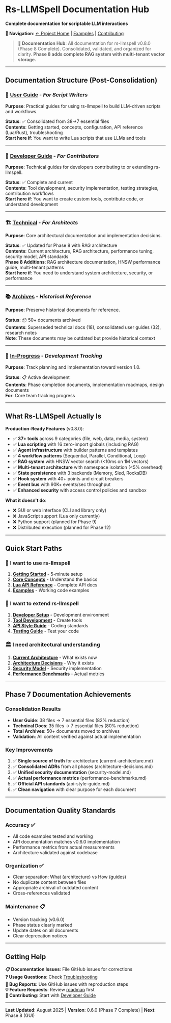 # Rs-LLMSpell Documentation Hub

**Complete documentation for scriptable LLM interactions**

**🔗 Navigation**: [← Project Home](../README.md) | [Examples](../examples/) | [Contributing](../CONTRIBUTING.md)

> **📖 Documentation Hub**: All documentation for rs-llmspell v0.8.0 (Phase 8 Complete). Consolidated, validated, and organized for clarity. **Phase 8 adds complete RAG system with multi-tenant vector storage.**

---

## Documentation Structure (Post-Consolidation)

### 📘 [User Guide](user-guide/) - *For Script Writers*
**Purpose**: Practical guides for using rs-llmspell to build LLM-driven scripts and workflows.

**Status**: ✅ Consolidated from 38→7 essential files  
**Contents**: Getting started, concepts, configuration, API reference (Lua/Rust), troubleshooting  
**Start here if**: You want to write Lua scripts that use LLMs and tools

---

### 🔧 [Developer Guide](developer-guide/) - *For Contributors*  
**Purpose**: Technical guides for developers contributing to or extending rs-llmspell.

**Status**: ✅ Complete and current  
**Contents**: Tool development, security implementation, testing strategies, contribution workflows  
**Start here if**: You want to create custom tools, contribute code, or understand development

---

### 🏗️ [Technical](technical/) - *For Architects*
**Purpose**: Core architectural documentation and implementation decisions.

**Status**: ✅ Updated for Phase 8 with RAG architecture  
**Contents**: Current architecture, RAG architecture, performance tuning, security model, API standards  
**Phase 8 Additions**: RAG architecture documentation, HNSW performance guide, multi-tenant patterns  
**Start here if**: You need to understand system architecture, security, or performance

---

### 📚 [Archives](archives/) - *Historical Reference*
**Purpose**: Preserve historical documents for reference.

**Status**: 📦 50+ documents archived  
**Contents**: Superseded technical docs (18), consolidated user guides (32), research notes  
**Note**: These documents may be outdated but provide historical context

---

### 🚧 [In-Progress](in-progress/) - *Development Tracking*
**Purpose**: Track planning and implementation toward version 1.0.

**Status**: 📋 Active development  
**Contents**: Phase completion documents, implementation roadmaps, design documents  
**For**: Core team tracking progress

---

## What Rs-LLMSpell Actually Is

**Production-Ready Features** (v0.8.0):
- ✅ **37+ tools** across 9 categories (file, web, data, media, system)
- ✅ **Lua scripting** with 16 zero-import globals (including RAG)
- ✅ **Agent infrastructure** with builder patterns and templates
- ✅ **4 workflow patterns** (Sequential, Parallel, Conditional, Loop)
- ✅ **RAG system** with HNSW vector search (<10ms on 1M vectors)
- ✅ **Multi-tenant architecture** with namespace isolation (<5% overhead)
- ✅ **State persistence** with 3 backends (Memory, Sled, RocksDB)
- ✅ **Hook system** with 40+ points and circuit breakers
- ✅ **Event bus** with 90K+ events/sec throughput
- ✅ **Enhanced security** with access control policies and sandbox

**What it doesn't do**:
- ❌ GUI or web interface (CLI and library only)
- ❌ JavaScript support (Lua only currently)
- ❌ Python support (planned for Phase 9)
- ❌ Distributed execution (planned for Phase 12)

---

## Quick Start Paths

### 🚀 **I want to use rs-llmspell**
1. **[Getting Started](user-guide/getting-started.md)** - 5-minute setup
2. **[Core Concepts](user-guide/concepts.md)** - Understand the basics
3. **[Lua API Reference](user-guide/api/lua/)** - Complete API docs
4. **[Examples](../examples/)** - Working code examples

### 🔨 **I want to extend rs-llmspell**
1. **[Developer Setup](developer-guide/README.md)** - Development environment
2. **[Tool Development](developer-guide/tool-development-guide.md)** - Create tools
3. **[API Style Guide](technical/api-style-guide.md)** - Coding standards
4. **[Testing Guide](developer-guide/test-organization.md)** - Test your code

### 🏛️ **I need architectural understanding**
1. **[Current Architecture](technical/current-architecture.md)** - What exists now
2. **[Architecture Decisions](technical/architecture-decisions.md)** - Why it exists
3. **[Security Model](technical/security-model.md)** - Security implementation
4. **[Performance Benchmarks](technical/performance-benchmarks.md)** - Actual metrics

---

## Phase 7 Documentation Achievements

### Consolidation Results
- **User Guide**: 38 files → 7 essential files (82% reduction)
- **Technical Docs**: 35 files → 7 essential files (80% reduction)
- **Total Archives**: 50+ documents moved to archives
- **Validation**: All content verified against actual implementation

### Key Improvements
1. ✅ **Single source of truth** for architecture (current-architecture.md)
2. ✅ **Consolidated ADRs** from all phases (architecture-decisions.md)
3. ✅ **Unified security documentation** (security-model.md)
4. ✅ **Actual performance metrics** (performance-benchmarks.md)
5. ✅ **Official API standards** (api-style-guide.md)
6. ✅ **Clean navigation** with clear purpose for each document

---

## Documentation Quality Standards

### Accuracy ✅
- All code examples tested and working
- API documentation matches v0.6.0 implementation
- Performance metrics from actual measurements
- Architecture validated against codebase

### Organization ✅
- Clear separation: What (architecture) vs How (guides)
- No duplicate content between files
- Appropriate archival of outdated content
- Cross-references validated

### Maintenance 📋
- Version tracking (v0.6.0)
- Phase status clearly marked
- Update dates on all documents
- Clear deprecation notices

---

## Getting Help

**📋 Documentation Issues**: File GitHub issues for corrections  
**❓ Usage Questions**: Check [Troubleshooting](user-guide/troubleshooting.md)  
**🐛 Bug Reports**: Use GitHub issues with reproduction steps  
**💡 Feature Requests**: Review [roadmap](in-progress/implementation-phases.md) first  
**🤝 Contributing**: Start with [Developer Guide](developer-guide/)  

---

**Last Updated**: August 2025 | **Version**: 0.6.0 (Phase 7 Complete) | **Next**: Phase 8 (GUI)